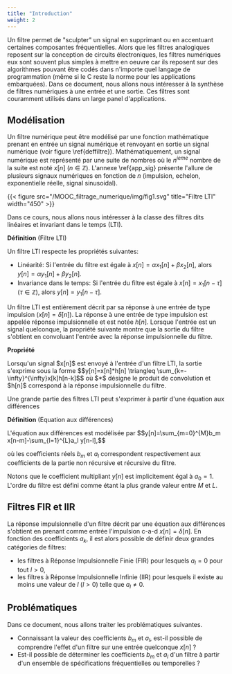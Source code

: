 ```yaml
---
title: "Introduction"
weight: 2
---
```




Un filtre permet de "sculpter" un signal en supprimant ou en accentuant certaines composantes fréquentielles. Alors que les filtres analogiques reposent sur la conception de circuits électroniques, les filtres numériques eux sont souvent plus simples à mettre en oeuvre car ils reposent sur des algorithmes pouvant être codés dans n'importe quel langage de programmation (même si le C reste la norme pour les applications embarquées). Dans ce document, nous allons nous intéresser à la synthèse de filtres numériques à une entrée et une sortie. Ces filtres sont couramment utilisés dans un large panel d'applications. 

## Modélisation

Un filtre numérique peut être modélisé par une fonction mathématique prenant en entrée un signal numérique et renvoyant en sortie un signal numérique (voir figure \ref{deffiltre}). Mathématiquement, un signal numérique est représenté par une suite de nombres où le $n^{ieme}$ nombre de la suite est noté $x[n]$ ($n \in \mathbb{Z}$). L'annexe \ref{app_sig} présente l'allure de plusieurs signaux numériques en fonction de $n$ (impulsion, echelon, exponentielle réelle, signal sinusoidal).


{{< figure src="/MOOC_filtrage_numerique/img/fig1.svg" title="Filtre LTI" width="450" >}}


Dans ce cours, nous allons nous intéresser à la classe des filtres dits linéaires et invariant dans le temps (LTI). 


**Définition** (Filtre LTI)
<div class="definition">
Un filtre LTI respecte les propriétés suivantes:

* Linéarité: Si l'entrée du filtre est égale à $x[n]=\alpha x_1[n]+\beta x_2[n]$, alors $y[n]=\alpha y_1[n]+\beta y_2[n]$.
* Invariance dans le temps: Si l'entrée du filtre est égale à $x[n]=x_1[n-\tau]$ ($\tau \in \mathbb{Z}$), alors $y[n]=y_1[n-\tau]$.
</div>

Un filtre LTI est entièrement décrit par sa réponse à une entrée de type impulsion ($x[n]=\delta[n]$). La réponse à une entrée de type impulsion est appelée réponse impulsionnelle et est notée $h[n]$. Lorsque l'entrée est un signal quelconque, la propriété suivante montre que la sortie du filtre s'obtient en convoluant l'entrée avec la réponse impulsionnelle du filtre.

**Propriété**
<div class="definition">
Lorsqu'un signal $x[n]$ est envoyé à l'entrée d'un filtre LTI, la sortie s'exprime sous la forme
$$y[n]=x[n]*h[n] \triangleq \sum_{k=-\infty}^{\infty}x[k]h[n-k]$$
où $*$ désigne le produit de convolution et $h[n]$ correspond à la réponse impulsionnelle du filtre.
</div>

Une grande partie des filtres LTI peut s'exprimer à partir d'une équation aux différences

**Définition** (Equation aux différences)
<div class="definition" id="eq_dif">
L'équation aux différences est modélisée par 
$$y[n]=\sum_{m=0}^{M}b_m x[n-m]-\sum_{l=1}^{L}a_l y[n-l],$$

où les coefficients réels $b_m$ et $a_l$ correspondent respectivement aux coefficients de la partie non récursive et récursive du filtre. 
</div>

Notons que le coefficient multipliant $y[n]$ est implicitement égal à $a_0=1$. L'ordre du filtre est défini comme étant la plus grande valeur entre $M$ et $L$. 

## Filtres FIR et IIR

La réponse impulsionnelle d'un filtre décrit par une équation aux différences s'obtient en prenant comme entrée l'impulsion c-a-d $x[n]=\delta[n]$. En fonction des coefficients $a_k$, il est alors possible de définir deux grandes catégories de filtres:

* les filtres à Réponse Impulsionnelle Finie (FIR) pour lesquels $a_l=0$ pour tout $l>0$,
* les filtres à Réponse Impulsionnelle Infinie (IIR) pour lesquels il existe au moins une valeur de $l$ ($l>0$) telle que $a_l\ne 0$.

## Problématiques

Dans ce document, nous allons traiter les problématiques suivantes.

* Connaissant la valeur des coefficients $b_m$ et $a_l$, est-il possible de comprendre l'effet d'un filtre sur une entrée quelconque $x[n]$ ? 
* Est-il possible de déterminer les coefficients $b_m$ et $a_l$ d'un filtre à partir d'un ensemble de spécifications fréquentielles ou temporelles ?
